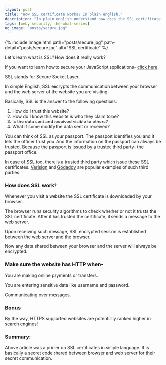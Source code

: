 ```yaml
---
layout: post
title: "How SSL certificate works? In plain english."
description: "In plain english understand how does the SSL certificate works. What is HTTPs and SSL exactly. Secure socket layer make easy to understand."
tags: [web, security, the-what-series]
og_image: "posts/secure.jpg"
---
```


{% include image.html path="posts/secure.jpg" path-detail="posts/secure.jpg" alt="SSL certificate" %}

Let's learn what is SSL? How does it really work?

If you want to learn how to secure your JavaScript applications- [click here](http://ngninja.com/posts/secure-coding-javascript).

SSL stands for Secure Socket Layer.

In simple English, SSL encrypts the communication between your browser and the web server of the website you are visiting.

Basically, SSL is the answer to the following questions:

1. How do I trust this website?
2. How do I know this website is who they claim to be?
3. Is the data sent and received visible to others?
4. What if some modify the data sent or received?

You can think of SSL as your passport. The passport identifies you and it lets the officer trust you. And the information on the passport can always be trusted. Because the passport is issued by a trusted third party- the passport office.

In case of SSL too, there is a trusted third party which issue these SSL certificates. [Verisign](https://www.verisign.com/) and [Godaddy](https://www.godaddy.com/web-security/ssl-certificate) are popular examples of such third parties.

### How does SSL work?

Whenever you visit a website the SSL certificate is downloaded by your browser.

The browser runs security algorithms to check whether or not it trusts the SSL certificate. After it has trusted the certificate, it sends a message to the web server.

Upon receiving such message, SSL encrypted session is established between the web server and the browser.

Now any data shared between your browser and the server will always be encrypted.

### Make sure the website has HTTP when-

You are making online payments or transfers.

You are entering sensitive data like username and password.

Communicating over messages.

### Bonus
By the way, HTTPS supported websites are potentially ranked higher in search engines!

### Summary:
Above article was a primer on SSL certificates in simple language. It is basically a secret code shared between browser and web server for their secret communication.
